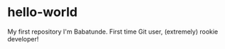 # hello-world
My first repository
I'm Babatunde. First time Git user, (extremely) rookie developer!
